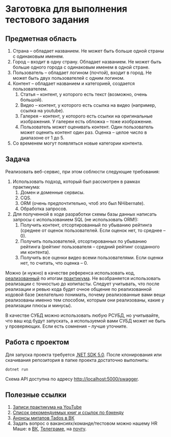 Заготовка для выполнения тестового задания
==========================================

Предметная область
------------------

1. Страна – обладает названием. Не может быть больше одной страны с одинаковым именем.
2. Город – входит в одну страну. Обладает названием. Не может быть больше одного города с одинаковым именем в одной стране.
3. Пользователь – обладает логином (почтой), входит в город. Не может быть двух пользователей с одним логином.
4. Контент – обладает названием и категорией, создается пользователем.
    1. Статья – контент, у которого есть текст (возможно, очень большой).
    2. Видео – контент, у которого есть ссылка на видео (например, ссылка на youtube).
    3. Галерея – контент, у которого есть ссылки на оригинальные изображения. У галереи есть обложка – тоже изображение.
    4.	Пользователь может оценивать контент. Один пользователь может оценить контент один раз. Оценка – целое число в диапазоне от 1 до 5.
6.	Со временем могут появляться новые категории контента.


Задача
------

Реализовать веб-сервис, при этом соблюсти следующие требования:

1. Использовать подход, который был рассмотрен в рамках практикума:
    1. Домен и доменные сервисы.
    2. CQS.
    3. ORM (очень предпочтительно, чтоб это был NHibernate).
    4. Обработка запросов.
2. Для полученной в ходе разработки схемы базы данных написать запросы с использованием SQL (не использовать ORM!):
    1. Получить контент, отсортированный по убыванию рейтинга (среднее от оценок пользователей. Если оценок нет, то среднее – 0).
    2. Получить пользователей, отсортированных по убыванию рейтинга (рейтинг пользователя – средний рейтинг созданного им контента).
    3. Получить все оценки видео всеми пользователями. Если оценки нет, то считать, что оценка – 0.

Можно (и нужно) в качестве референса использовать код, [реализованный](https://github.com/TadosCompany/TadosDevSchool-Pets) по итогам [практикума](https://www.youtube.com/playlist?list=PLbL3X-OQd8EJLEszyaYbDqxc9FFYRjqz2). Не возбраняется использовать реализации с точностью до копипасты. Следует учитывать, что после реализации и ревью кода будет очное общение по реализованной кодовой базе (желательно понимать, почему реализованные вами вещи реализованы именно тем способом, которым они реализованы, какие у реализации плюсы и минусы).

В качестве СУБД можно использовать любую РСУБД, но учитывайте, что ваш код будут запускать, а используемой вами СУБД может не быть у проверяющих. Если есть сомнения – лучше уточните.

Работа с проектом
-----------------

Для запуска проекта требуется [.NET SDK 5.0](https://dotnet.microsoft.com/download/dotnet/5.0).
После клонирования или скачивания репозитория в папке проекта достаточно выполнить:

```dotnet run```

Схема API доступна по адресу [http://localhost:5000/swagger](http://localhost:5000/swagger).

Полезные ссылки
---------------

1. [Записи практикума на YouTube](https://www.youtube.com/playlist?list=PLbL3X-OQd8EJLEszyaYbDqxc9FFYRjqz2)
2. [Список рекомендуемых книг и ссылок по бэкенду](https://tados.ru/blog/dotnet-backend-books)
3. [Анонсы митапов Tados в ВК](https://vk.com/tados_life)
4. Задать вопрос о вакансиях/команде/тестовом можно нашему HR Маше: в [ВК](https://vk.com/masha.tados), [Телеграме](https://t.me/MashaTretyakova), на [почту](mailto:tretyakova@tados.ru).